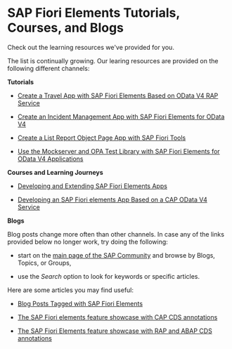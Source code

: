 <!-- loio7715a0167f4443d3a03751be3b3127d1 -->

# SAP Fiori Elements Tutorials, Courses, and Blogs

Check out the learning resources we've provided for you.

The list is continually growing. Our learing resources are provided on the following different channels:

**Tutorials**

-   [Create a Travel App with SAP Fiori Elements Based on OData V4 RAP Service](https://developers.sap.com/group.fiori-tools-odata-v4-travel.html)

-   [Create an Incident Management App with SAP Fiori Elements for OData V4](https://developers.sap.com/group.fiori-tools-odata-v4-incident.html)

-   [Create a List Report Object Page App with SAP Fiori Tools](https://developers.sap.com/group.fiori-tools-lrop.html)

-   [Use the Mockserver and OPA Test Library with SAP Fiori Elements for OData V4 Applications](https://developers.sap.com/group.fiori-elements-mockserver-opa.html)


**Courses and Learning Journeys**

-   [Developing and Extending SAP Fiori Elements Apps](https://open.sap.com/courses/fiori-ea1)

-   [Developing an SAP Fiori elements App Based on a CAP OData V4 Service](https://learning.sap.com/learning-journey/developing-an-sap-fiori-elements-app-based-on-a-cap-odata-v4-service)


**Blogs**

Blog posts change more often than other channels. In case any of the links provided below no longer work, try doing the following:

-   start on the [main page of the SAP Community](https://community.sap.com/) and browse by Blogs, Topics, or Groups,

-   use the *Search* option to look for keywords or specific articles.


Here are some articles you may find useful:

-   [Blog Posts Tagged with SAP Fiori Elements](https://blogs.sap.com/tags/ed5c1ef6-932f-4c19-b2ba-1be375109ff5/)

-   [The SAP Fiori elements feature showcase with CAP CDS annotations](https://blogs.sap.com/2021/12/07/the-sap-fiori-elements-feature-showcase-with-cap-cds-annotations/)

-   [The SAP Fiori Elements feature showcase with RAP and ABAP CDS annotations](https://blogs.sap.com/2022/12/19/the-sap-fiori-elements-feature-showcase-with-rap-and-abap-cds-annotations/)



